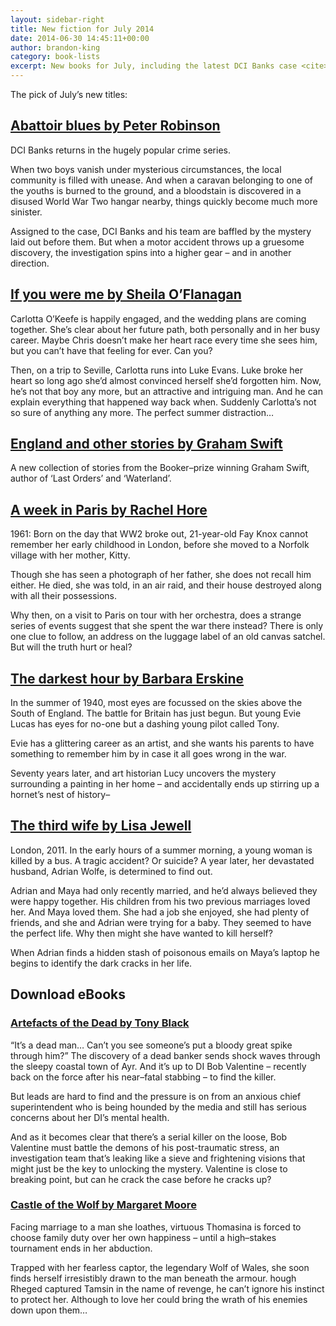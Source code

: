 ```yaml
---
layout: sidebar-right
title: New fiction for July 2014
date: 2014-06-30 14:45:11+00:00
author: brandon-king
category: book-lists
excerpt: New books for July, including the latest DCI Banks case <cite>Abattoir Blues</cite>, Graham Swift's <cite>England and Other Stories</cite> and Sheila O'Flanagan's romance <cite>If You Were Me</cite>.
---
```

The pick of July&#8217;s new titles:

## [Abattoir blues by Peter Robinson](http://suffolk.spydus.co.uk/cgi-bin/spydus.exe/ENQ/OPAC/BIBENQ/29749923?QRY=CTIBIB%3C%20IRN(38040190)&QRYTEXT=Abattoir%20blues)

DCI Banks returns in the hugely popular crime series.

When two boys vanish under mysterious circumstances, the local community is filled with unease. And when a caravan belonging to one of the youths is burned to the ground, and a bloodstain is discovered in a disused World War Two hangar nearby, things quickly become much more sinister.

Assigned to the case, DCI Banks and his team are baffled by the mystery laid out before them. But when a motor accident throws up a gruesome discovery, the investigation spins into a higher gear – and in another direction.

## [If you were me by Sheila O&#8217;Flanagan](http://suffolk.spydus.co.uk/cgi-bin/spydus.exe/ENQ/OPAC/BIBENQ/29751522?QRY=CTIBIB%3C%20IRN(38040188)&QRYTEXT=If%20you%20were%20me)

Carlotta O&#8217;Keefe is happily engaged, and the wedding plans are coming together. She&#8217;s clear about her future path, both personally and in her busy career. Maybe Chris doesn&#8217;t make her heart race every time she sees him, but you can&#8217;t have that feeling for ever. Can you?

Then, on a trip to Seville, Carlotta runs into Luke Evans. Luke broke her heart so long ago she&#8217;d almost convinced herself she&#8217;d forgotten him. Now, he&#8217;s not that boy any more, but an attractive and intriguing man. And he can explain everything that happened way back when. Suddenly Carlotta&#8217;s not so sure of anything any more. The perfect summer distraction…

## [England and other stories by Graham Swift](http://suffolk.spydus.co.uk/cgi-bin/spydus.exe/ENQ/OPAC/BIBENQ/29752791?QRY=CTIBIB%3C%20IRN(38360108)&QRYTEXT=England%20and%20other%20stories)

A new collection of stories from the Booker–prize winning Graham Swift, author of &#8216;Last Orders&#8217; and &#8216;Waterland&#8217;.

## [A week in Paris by Rachel Hore](http://suffolk.spydus.co.uk/cgi-bin/spydus.exe/ENQ/OPAC/BIBENQ/29753764?QRY=CTIBIB%3C%20IRN(38360105)&QRYTEXT=A%20week%20in%20Paris)

1961: Born on the day that WW2 broke out, 21-year-old Fay Knox cannot remember her early childhood in London, before she moved to a Norfolk village with her mother, Kitty.

Though she has seen a photograph of her father, she does not recall him either. He died, she was told, in an air raid, and their house destroyed along with all their possessions.

Why then, on a visit to Paris on tour with her orchestra, does a strange series of events suggest that she spent the war there instead? There is only one clue to follow, an address on the luggage label of an old canvas satchel. But will the truth hurt or heal?

## [The darkest hour by Barbara Erskine](http://suffolk.spydus.co.uk/cgi-bin/spydus.exe/ENQ/OPAC/BIBENQ/29754653?QRY=CTIBIB%3C%20IRN(154913)&QRYTEXT=The%20darkest%20hour)

In the summer of 1940, most eyes are focussed on the skies above the South of England. The battle for Britain has just begun. But young Evie Lucas has eyes for no-one but a dashing young pilot called Tony.

Evie has a glittering career as an artist, and she wants his parents to have something to remember him by in case it all goes wrong in the war.

Seventy years later, and art historian Lucy uncovers the mystery surrounding a painting in her home – and accidentally ends up stirring up a hornet&#8217;s nest of history–

## [The third wife by Lisa Jewell](http://suffolk.spydus.co.uk/cgi-bin/spydus.exe/ENQ/OPAC/BIBENQ/29756120?QRY=CTIBIB%3C%20IRN(1632683)&QRYTEXT=The%20third%20wife)

London, 2011. In the early hours of a summer morning, a young woman is killed by a bus. A tragic accident? Or suicide? A year later, her devastated husband, Adrian Wolfe, is determined to find out.

Adrian and Maya had only recently married, and he&#8217;d always believed they were happy together. His children from his two previous marriages loved her. And Maya loved them. She had a job she enjoyed, she had plenty of friends, and she and Adrian were trying for a baby. They seemed to have the perfect life. Why then might she have wanted to kill herself?

When Adrian finds a hidden stash of poisonous emails on Maya&#8217;s laptop he begins to identify the dark cracks in her life.

## Download eBooks

### [Artefacts of the Dead by Tony Black](http://suffolklibraries.lib.overdrive.com/F31D4283-7DC0-4F15-A915-E25431B2D382/10/50/en/ContentDetails.htm?id=6783C618-006B-41F4-B4C5-5D2091D172EC)

“It&#8217;s a dead man… Can&#8217;t you see someone&#8217;s put a bloody great spike through him?” The discovery of a dead banker sends shock waves through the sleepy coastal town of Ayr. And it&#8217;s up to DI Bob Valentine – recently back on the force after his near–fatal stabbing – to find the killer.

But leads are hard to find and the pressure is on from an anxious chief superintendent who is being hounded by the media and still has serious concerns about her DI&#8217;s mental health.

And as it becomes clear that there&#8217;s a serial killer on the loose, Bob Valentine must battle the demons of his post-traumatic stress, an investigation team that&#8217;s leaking like a sieve and frightening visions that might just be the key to unlocking the mystery. Valentine is close to breaking point, but can he crack the case before he cracks up?

### [Castle of the Wolf by Margaret Moore](http://suffolklibraries.lib.overdrive.com/F31D4283-7DC0-4F15-A915-E25431B2D382/10/50/en/ContentDetails.htm?id=B4D92F22-1C6C-45E2-AB40-1CA37DB3540D)

Facing marriage to a man she loathes, virtuous Thomasina is forced to choose family duty over her own happiness – until a high–stakes tournament ends in her abduction.

Trapped with her fearless captor, the legendary Wolf of Wales, she soon finds herself irresistibly drawn to the man beneath the armour. hough Rheged captured Tamsin in the name of revenge, he can&#8217;t ignore his instinct to protect her. Although to love her could bring the wrath of his enemies down upon them…
